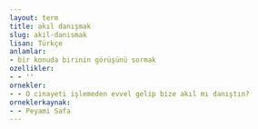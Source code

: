 ```yaml
---
layout: term
title: akıl danışmak
slug: akil-danismak
lisan: Türkçe
anlamlar:
- bir konuda birinin görüşünü sormak
ozellikler:
- - ''
ornekler:
- - O cinayeti işlemeden evvel gelip bize akıl mı danıştın?
orneklerkaynak:
- - Peyami Safa
---
```

